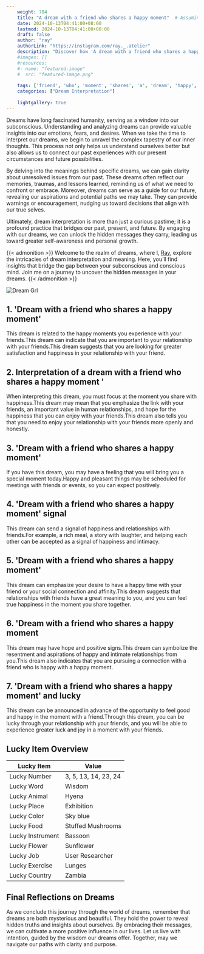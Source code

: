 ```yaml
---
    weight: 704
    title: "A dream with a friend who shares a happy moment"  # Assuming 'title' column exists
    date: 2024-10-13T04:41:00+08:00
    lastmod: 2024-10-13T04:41:00+08:00
    draft: false
    author: "ray"
    authorLink: "https://instagram.com/ray._.atelier"
    description: "Discover how 'A dream with a friend who shares a happy moment' can interpret your future and uncover its significant meanings in your life."
    #images: []
    #resources:
    #- name: "featured-image"
    #  src: "featured-image.png"
    
    tags: ['friend', 'who', 'moment', 'shares', 'a', 'dream', 'happy', 'with', 'A']
    categories: ["Dream Interpretation"]
    
    lightgallery: true
---
```

    
Dreams have long fascinated humanity, serving as a window into our subconscious. Understanding and analyzing dreams can provide valuable insights into our emotions, fears, and desires. When we take the time to interpret our dreams, we begin to unravel the complex tapestry of our inner thoughts. This process not only helps us understand ourselves better but also allows us to connect our past experiences with our present circumstances and future possibilities.

By delving into the meanings behind specific dreams, we can gain clarity about unresolved issues from our past. These dreams often reflect our memories, traumas, and lessons learned, reminding us of what we need to confront or embrace. Moreover, dreams can serve as a guide for our future, revealing our aspirations and potential paths we may take. They can provide warnings or encouragement, nudging us toward decisions that align with our true selves.

Ultimately, dream interpretation is more than just a curious pastime; it is a profound practice that bridges our past, present, and future. By engaging with our dreams, we can unlock the hidden messages they carry, leading us toward greater self-awareness and personal growth.

{{< admonition >}}
Welcome to the realm of dreams, where I, [Ray](https://instagram.com/ray._.atelier), explore the intricacies of dream interpretation and meaning. Here, you’ll find insights that bridge the gap between your subconscious and conscious mind. Join me on a journey to uncover the hidden messages in your dreams.
{{< /admonition >}}

![Dream Grl](https://cdn.pixabay.com/photo/2017/11/02/03/35/gothic-2910057_1280.jpg "Dream Grl")

## 1. 'Dream with a friend who shares a happy moment'
This dream is related to the happy moments you experience with your friends.This dream can indicate that you are important to your relationship with your friends.This dream suggests that you are looking for greater satisfaction and happiness in your relationship with your friend.

## 2. Interpretation of a dream with a friend who shares a happy moment '
When interpreting this dream, you must focus at the moment you share with happiness.This dream may mean that you emphasize the link with your friends, an important value in human relationships, and hope for the happiness that you can enjoy with your friends.This dream also tells you that you need to enjoy your relationship with your friends more openly and honestly.

## 3. 'Dream with a friend who shares a happy moment'
If you have this dream, you may have a feeling that you will bring you a special moment today.Happy and pleasant things may be scheduled for meetings with friends or events, so you can expect positively.

## 4. 'Dream with a friend who shares a happy moment' signal
This dream can send a signal of happiness and relationships with friends.For example, a rich meal, a story with laughter, and helping each other can be accepted as a signal of happiness and intimacy.

## 5. 'Dream with a friend who shares a happy moment'
This dream can emphasize your desire to have a happy time with your friend or your social connection and affinity.This dream suggests that relationships with friends have a great meaning to you, and you can feel true happiness in the moment you share together.

## 6. 'Dream with a friend who shares a happy moment
This dream may have hope and positive signs.This dream can symbolize the resentment and aspirations of happy and intimate relationships from you.This dream also indicates that you are pursuing a connection with a friend who is happy with a happy moment.

## 7. 'Dream with a friend who shares a happy moment' and lucky
This dream can be announced in advance of the opportunity to feel good and happy in the moment with a friend.Through this dream, you can be lucky through your relationship with your friends, and you will be able to experience greater luck and joy in a moment with your friends.

## Lucky Item Overview
| Lucky Item          | Value              |
|---------------|--------------------|
| Lucky Number        | 3, 5, 13, 14, 23, 24  |
| Lucky Word          | Wisdom |
| Lucky Animal        | Hyena |
| Lucky Place         | Exhibition     |
| Lucky Color         | Sky blue     |
| Lucky Food          | Stuffed Mushrooms      |
| Lucky Instrument    | Bassoon |
| Lucky Flower        | Sunflower    |
| Lucky Job           | User Researcher       |
| Lucky Exercise      | Lunges  |
| Lucky Country       | Zambia    |


##  Final Reflections on Dreams

As we conclude this journey through the world of dreams, remember that dreams are both mysterious and beautiful. They hold the power to reveal hidden truths and insights about ourselves. By embracing their messages, we can cultivate a more positive influence in our lives. Let us live with intention, guided by the wisdom our dreams offer. Together, may we navigate our paths with clarity and purpose.
